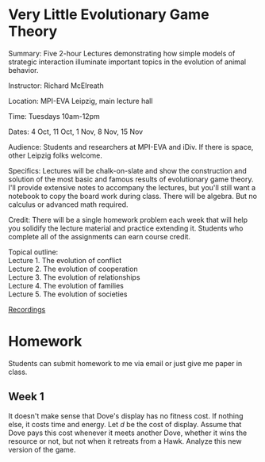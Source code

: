 # Very Little Evolutionary Game Theory

Summary: Five 2-hour Lectures demonstrating how simple models of strategic interaction illuminate important topics in the evolution of animal behavior.

Instructor: Richard McElreath

Location: MPI-EVA Leipzig, main lecture hall

Time: Tuesdays 10am-12pm

Dates: 4 Oct, 11 Oct, 1 Nov, 8 Nov, 15 Nov

Audience: Students and researchers at MPI-EVA and iDiv. If there is space, other Leipzig folks welcome.

Specifics: Lectures will be chalk-on-slate and show the construction and solution of the most basic and famous results of evolutionary game theory. I'll provide extensive notes to accompany the lectures, but you'll still want a notebook to copy the board work during class. There will be algebra. But no calculus or advanced math required. 

Credit: There will be a single homework problem each week that will help you solidify the lecture material and practice extending it. Students who complete all of the assignments can earn course credit.

Topical outline:<br>
Lecture 1. The evolution of conflict<br>
Lecture 2. The evolution of cooperation<br>
Lecture 3. The evolution of relationships<br>
Lecture 4. The evolution of families<br>
Lecture 5. The evolution of societies

[Recordings](https://www.youtube.com/playlist?list=PLDcUM9US4XdPtHR9OZdjhYKVMv_RR42yk)

# Homework

Students can submit homework to me via email or just give me paper in class.

## Week 1
It doesn't make sense that Dove's display has no fitness cost. If nothing else, it costs time and energy. Let $d$ be the cost of display. Assume that Dove pays this cost whenever it meets another Dove, whether it wins the resource or not, but not when it retreats from a Hawk. Analyze this new version of the game. 
